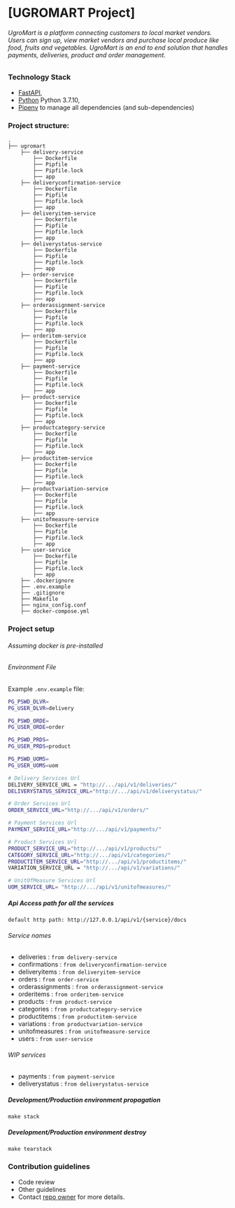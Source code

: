 # [UGROMART Project]
###### UgroMart is a platform connecting customers to local market vendors. Users can sign up, view market vendors and purchase local produce like food, fruits and vegetables. UgroMart is an end to end solution that handles payments, deliveries, product and order management.


### Technology Stack
* [FastAPI](https://fastapi.tiangolo.com/), 
* [Python](https://www.python.org/downloads/release/python-3710) Python 3.7.10,
* [Pipenv](https://pipenv-fork.readthedocs.io/en/latest) to manage all dependencies (and sub-dependencies)


### Project structure:
```
.
├── ugromart
    ├── delivery-service
        ├── Dockerfile
        ├── Pipfile
        ├── Pipfile.lock
        ├── app
    ├── deliveryconfirmation-service
        ├── Dockerfile
        ├── Pipfile
        ├── Pipfile.lock
        ├── app
    ├── deliveryitem-service
        ├── Dockerfile
        ├── Pipfile
        ├── Pipfile.lock
        ├── app
    ├── deliverystatus-service
        ├── Dockerfile
        ├── Pipfile
        ├── Pipfile.lock
        ├── app
    ├── order-service
        ├── Dockerfile
        ├── Pipfile
        ├── Pipfile.lock
        ├── app
    ├── orderassignment-service
        ├── Dockerfile
        ├── Pipfile
        ├── Pipfile.lock
        ├── app
    ├── orderitem-service
        ├── Dockerfile
        ├── Pipfile
        ├── Pipfile.lock
        ├── app
    ├── payment-service
        ├── Dockerfile
        ├── Pipfile
        ├── Pipfile.lock
        ├── app
    ├── product-service
        ├── Dockerfile
        ├── Pipfile
        ├── Pipfile.lock
        ├── app
    ├── productcategory-service
        ├── Dockerfile
        ├── Pipfile
        ├── Pipfile.lock
        ├── app
    ├── productitem-service
        ├── Dockerfile
        ├── Pipfile
        ├── Pipfile.lock
        ├── app
    ├── productvariation-service
        ├── Dockerfile
        ├── Pipfile
        ├── Pipfile.lock
        ├── app
    ├── unitofmeasure-service
        ├── Dockerfile
        ├── Pipfile
        ├── Pipfile.lock
        ├── app
    ├── user-service
        ├── Dockerfile
        ├── Pipfile
        ├── Pipfile.lock
        ├── app
    ├── .dockerignore
    ├── .env.example
    ├── .gitignore
    ├── Makefile
    ├── nginx_config.conf
    ├── docker-compose.yml

```

### Project setup
###### Assuming docker is pre-installed

###### Environment File
Example `.env.example` file:

```bash
PG_PSWD_DLVR=
PG_USER_DLVR=delivery

PG_PSWD_ORDE=
PG_USER_ORDE=order

PG_PSWD_PRDS=
PG_USER_PRDS=product

PG_PSWD_UOMS=
PG_USER_UOMS=uom

# Delivery Services Url
DELIVERY_SERVICE_URL = "http://.../api/v1/deliveries/"
DELIVERYSTATUS_SERVICE_URL="http://.../api/v1/deliverystatus/"

# Order Services Url
ORDER_SERVICE_URL="http://.../api/v1/orders/"

# Payment Services Url
PAYMENT_SERVICE_URL="http://.../api/v1/payments/"

# Product Services Url
PRODUCT_SERVICE_URL="http://.../api/v1/products/"
CATEGORY_SERVICE_URL="http://.../api/v1/categories/"
PRODUCTITEM_SERVICE_URL="http://.../api/v1/productitems/"
VARIATION_SERVICE_URL = "http://.../api/v1/variations/"

# UnitOfMeasure Services Url
UOM_SERVICE_URL= "http://.../api/v1/unitofmeasures/"

```

##### Api Access path for all the services
```
default http path: http://127.0.0.1/api/v1/{service}/docs
```
###### Service names
* deliveries :       ```from delivery-service```
* confirmations :    ```from deliveryconfirmation-service```
* deliveryitems :    ```from deliveryitem-service```
* orders :           ```from order-service```
* orderassignments : ```from orderassignment-service```
* orderitems :       ```from orderitem-service```
* products :         ```from product-service```
* categories :       ```from productcategory-service```
* productitems :     ```from productitem-service```
* variations :       ```from productvariation-service```
* unitofmeasures :   ```from unitofmeasure-service```
* users :            ```from user-service```

###### WIP services
* payments :         ```from payment-service```
* deliverystatus :   ```from deliverystatus-service```

##### Development/Production environment propagation
```
make stack
```

##### Development/Production environment destroy
```
make tearstack
```

### Contribution guidelines

* Code review
* Other guidelines
* Contact [repo owner](mailto:haroldyewa@gmail.com) for more details.